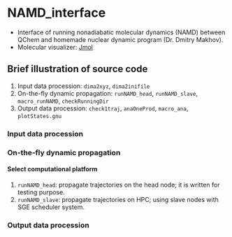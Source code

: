 # NAMD_interface

- Interface of running nonadiabatic molecular dynamics (NAMD) between QChem and homemade nuclear dynamic program (Dr. Dmitry Makhov).
- Molecular visualizer: [Jmol](https://jmol.sourceforge.net)

## Brief illustration of source code
1. Input data procession:  `dima2xyz`, `dima2inifile`
2. On-the-fly dynamic propagation:  `runNAMD_head`, `runNAMD_slave`, `macro_runNAMD`, `checkRunningDir`
3. Output data procession:  `check1traj`, `anaOneProd`, `macro_ana`, `plotStates.gnu`
### Input data procession 

### On-the-fly dynamic propagation


#### Select computational platform
1. `runNAMD_head`: propagate trajectories on the head node; it is written for testing purpose. 
2. `runNAMD_slave`: propagate trajectories on HPC; using slave nodes with SGE scheduler system.

### Output data procession 
